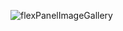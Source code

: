 ![flexPanelImageGallery](https://user-images.githubusercontent.com/103605538/173193411-4284d1f9-b132-4a60-8634-268370749abc.gif)
